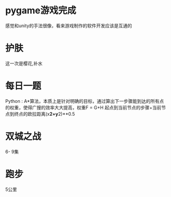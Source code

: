 # pygame游戏完成

感觉和unity的手法很像，看来游戏制作的软件开发应该是互通的

# 护肤
这一次是樱花,补水

# 每日一题
Python : A*算法，本质上是针对明确的目标，通过算出下一步骤能到达的所有点的权重，使得广搜的效率大大提高，权重F = G+H 起点到当前节点的步骤+当前节点到终点的欧拉距离(x**2+y**2)**0.5

# 双城之战
6- 9集

# 跑步
5公里
